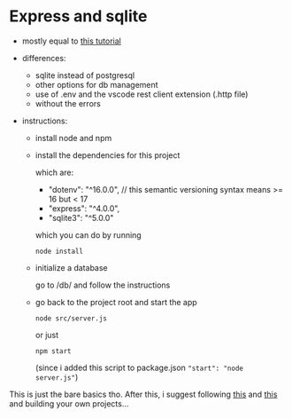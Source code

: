 # Express and sqlite

- mostly equal to [this tutorial](https://www.youtube.com/watch?v=DihOP19LQdg)

- differences:
    - sqlite instead of postgresql
    - other options for db management
    - use of .env and the vscode rest client extension (.http file)
    - without the errors

- instructions:
    - install node and npm

    - install the dependencies for this project

        which are:
        - "dotenv": "^16.0.0", // this semantic versioning syntax means >= 16 but < 17
        - "express": "^4.0.0",
        - "sqlite3": "^5.0.0"

        which you can do by running

        `node install`

    - initialize a database

        go to /db/ and follow the instructions

    - go back to the project root and start the app

        `node src/server.js`

        or just

        `npm start`

        (since i added this script to package.json `"start": "node server.js"`)

This is just the bare basics tho. After this, i suggest following [this](https://www.youtube.com/watch?v=JnEH9tYLxLk) and [this](https://www.youtube.com/watch?v=K8YELRmUb5o) and building your own projects...